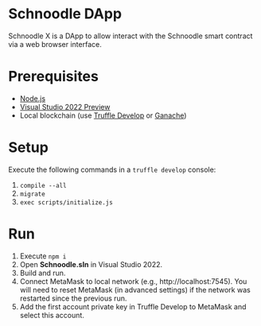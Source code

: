 # Schnoodle DApp
Schnoodle X is a DApp to allow interact with the Schnoodle smart contract via a web browser interface.

# Prerequisites
- [Node.js](https://nodejs.org/)
- [Visual Studio 2022 Preview](https://visualstudio.microsoft.com/vs/preview/)
- Local blockchain (use [Truffle Develop](https://www.trufflesuite.com/docs/truffle/getting-started/using-truffle-develop-and-the-console#truffle-develop) or [Ganache](https://www.trufflesuite.com/ganache))

# Setup
Execute the following commands in a `truffle develop` console:
1. `compile --all`
1. `migrate`
1. `exec scripts/initialize.js`

# Run
1. Execute `npm i`
1. Open **Schnoodle.sln** in Visual Studio 2022.
1. Build and run.
1. Connect MetaMask to local network (e.g., http://localhost:7545). You will need to reset MetaMask (in advanced settings) if the network was restarted since the previous run.
1. Add the first account private key in Truffle Develop to MetaMask and select this account.